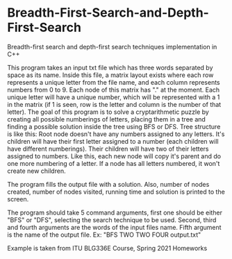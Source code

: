 # Breadth-First-Search-and-Depth-First-Search
Breadth-first search and depth-first search techniques implementation in C++

This program takes an input txt file which has three words separated by space as its name. Inside this file, a matrix layout exists where each row represents a unique letter from the file name, and each column represents numbers from 0 to 9. Each node of this matrix has "." at the moment. Each unique letter will have a unique number, which will be represented with a 1 in the matrix (if 1 is seen, row is the letter and column is the number of that letter). The goal of this program is to solve a cryptarithmetic puzzle by creating all possible numberings of letters, placing them in a tree and finding a possible solution inside the tree using BFS or DFS. Tree structure is like this: Root node doesn't have any numbers assigned to any letters. It's children will have their first letter assigned to a number (each children will have different numberings). Their children will have two of their letters assigned to numbers. Like this, each new node will copy it's parent and do one more numbering of a letter. If a node has all letters numbered, it won't create new children.

The program fills the output file with a solution. Also, number of nodes created, number of nodes visited, running time and solution is printed to the screen.

The program should take 5 command arguments, first one should be either "BFS" or "DFS", selecting the search technique to be used. Second, third and fourth arguments are the words of the input files name. Fifth argument is the name of the output file. Ex: "BFS TWO TWO FOUR output.txt"

Example is taken from ITU BLG336E Course, Spring 2021 Homeworks
